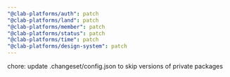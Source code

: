 ```yaml
---
"@clab-platforms/auth": patch
"@clab-platforms/land": patch
"@clab-platforms/member": patch
"@clab-platforms/status": patch
"@clab-platforms/time": patch
"@clab-platforms/design-system": patch
---
```


chore: update .changeset/config.json to skip versions of private packages
